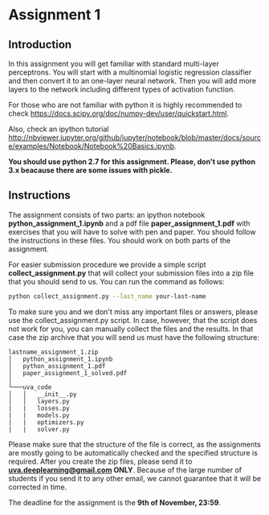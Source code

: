 # Assignment 1

## Introduction
In this assignment you will get familiar with standard multi-layer perceptrons. You will start with a multinomial logistic regression classifier and then convert it to an one-layer neural network. Then you will add more layers to the network including different types of activation function.   

For those who are not familiar with python it is highly recommended to check https://docs.scipy.org/doc/numpy-dev/user/quickstart.html.

Also, check an ipython tutorial http://nbviewer.jupyter.org/github/jupyter/notebook/blob/master/docs/source/examples/Notebook/Notebook%20Basics.ipynb.

**You should use python 2.7 for this assignment. Please, don't use python 3.x beacause there are some issues with pickle.**

## Instructions
The assignment consists of two parts: an ipython notebook **python_assignment_1.ipynb** and a pdf file **paper_assignment_1.pdf** with exercises that you will have to solve with pen and paper. You should follow the instructions in these files. You should work on both parts of the assignment.

For easier submission procedure we provide a simple script **collect_assignment.py** that will collect your submission files into a zip file that you should send to us. You can run the command as follows:

```bash
python collect_assignment.py --last_name your-last-name
```
To make sure you and we don't miss any important files or answers, please use the collect_assignment.py script. In case, however, that the script does not work for you, you can manually collect the files and the results. In that case the zip archive that you will send us must have the following structure:

```
lastname_assignment_1.zip
│   python_assignment_1.ipynb
│   python_assignment_1.pdf
│   paper_assignment_1_solved.pdf
│
└───uva_code
│   │   __init__.py
│   │   layers.py
|   |   losses.py
|   |   models.py
|   |   optimizers.py
|   |   solver.py
```

Please make sure that the structure of the file is correct, as the assignments are mostly going to be automatically checked and the specified structure is required. After you create the zip files, please send it to **uva.deeplearning@gmail.com ONLY**. Because of the large number of students if you send it to any other email, we cannot guarantee that it will be corrected in time.

The deadline for the assignment is the **9th of November, 23:59**.
